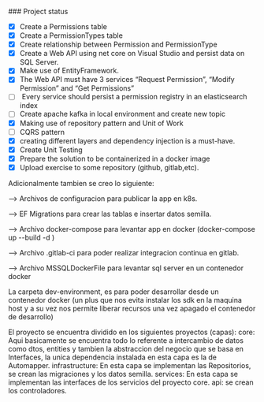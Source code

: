 \### Project status

- [x] Create a Permissions table
- [x] Create a PermissionTypes table
- [x] Create relationship between Permission and PermissionType
- [x] Create a Web API using net core on Visual Studio and persist data on SQL Server.
- [x] Make use of EntityFramework.
- [x] The Web API must have 3 services “Request Permission”, “Modify Permission” and “Get Permissions”
- [ ]  Every service should persist a permission registry in an elasticsearch index
- [ ] Create apache kafka in local environment and create new topic
- [x]  Making use of repository pattern and Unit of Work
- [ ]  CQRS pattern
- [x]  creating different layers and dependency injection is a must-have.
- [x]  Create Unit Testing
- [x]  Prepare the solution to be containerized in a docker image
- [x]  Upload exercise to some repository (github, gitlab,etc).

Adicionalmente tambien se creo lo siguiente:

--> Archivos de configuracion para publicar la app en k8s.

--> EF Migrations para crear las tablas e insertar datos semilla.

--> Archivo docker-compose para levantar app en docker (docker-compose up --build -d )

--> Archivo .gitlab-ci para poder realizar integracion continua en gitlab.

--> Archivo MSSQLDockerFile para levantar sql server en un contenedor docker

La carpeta dev-environment, es para poder desarrollar desde un contenedor docker (un plus que nos evita instalar los sdk en la maquina host y a su vez nos permite liberar recursos una vez apagado el contenedor de desarrollo)

El proyecto se encuentra dividido en los siguientes proyectos (capas):
core: Aqui basicamente se encuentra todo lo referente a intercambio de datos como dtos, entities y tambien la abstraccion del negocio que se basa en Interfaces, la unica dependencia instalada en esta capa es la de Automapper.
infrastructure: En esta capa se implementan las Repositorios, se crean las migraciones y los datos semilla.
services: En esta capa se implementan las interfaces de los servicios del proyecto core.
api: se crean los controladores.
